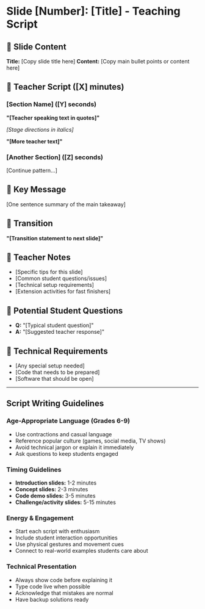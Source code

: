 # Slide [Number]: [Title] - Teaching Script

## 📱 Slide Content

**Title:** [Copy slide title here]
**Content:** [Copy main bullet points or content here]

## 🎤 Teacher Script ([X] minutes)

### [Section Name] ([Y] seconds)

**"[Teacher speaking text in quotes]"**

_[Stage directions in italics]_

**"[More teacher text]"**

### [Another Section] ([Z] seconds)

[Continue pattern...]

## 🎯 Key Message

[One sentence summary of the main takeaway]

## 🚦 Transition

**"[Transition statement to next slide]"**

## 📝 Teacher Notes

- [Specific tips for this slide]
- [Common student questions/issues]
- [Technical setup requirements]
- [Extension activities for fast finishers]

## 🤔 Potential Student Questions

- **Q:** "[Typical student question]"
- **A:** "[Suggested teacher response]"

## 🔧 Technical Requirements

- [Any special setup needed]
- [Code that needs to be prepared]
- [Software that should be open]

---

## Script Writing Guidelines

### Age-Appropriate Language (Grades 6-9)

- Use contractions and casual language
- Reference popular culture (games, social media, TV shows)
- Avoid technical jargon or explain it immediately
- Ask questions to keep students engaged

### Timing Guidelines

- **Introduction slides:** 1-2 minutes
- **Concept slides:** 2-3 minutes
- **Code demo slides:** 3-5 minutes
- **Challenge/activity slides:** 5-15 minutes

### Energy & Engagement

- Start each script with enthusiasm
- Include student interaction opportunities
- Use physical gestures and movement cues
- Connect to real-world examples students care about

### Technical Presentation

- Always show code before explaining it
- Type code live when possible
- Acknowledge that mistakes are normal
- Have backup solutions ready
